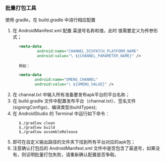 ### 批量打包工具

使用 gradle，在 build.gradle 中进行相应配置

1. 在 AndroidManifest.xml 配置 渠道号名称和值，此时 值需要定义为传参形式；
``` xml
      <meta-data
              android:name="CHANNEL_DISPATCH_PLATFORM_NAME"
              android:value="\ ${CHANNEL_PARAMETER_NAME}" />
```
          例如：
``` xml
      <meta-data
             android:name="UMENG_CHANNEL"
             android:value="\ ${UMENG_VALUE}" />
```
2. 在 channal.txt 中输入所有准备要发布apk平台的平台名称；
3. 在 build.gradle 文件中配置发布平台（channal.txt）、签名文件(signingConfigs)、编译类型(buildTypes);
4. 在 AndroidStudio 的 Terminal 中运行如下命令：
``` shell
      $./gradlew clean
      $./gradlew build
      $./gradlew assembleRelease
```
5. 即可在自定义输出路径的文件夹下找到所有平台对应的apk包；
6. 注意确认打包后的 AndroidManifest.xml 文件中是否包含了渠道号，如果没有，则证明批量打包失败，请重新确认配置是否争取。
